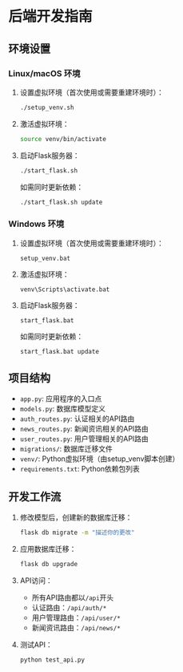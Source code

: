 # 后端开发指南

## 环境设置

### Linux/macOS 环境

1. 设置虚拟环境（首次使用或需要重建环境时）：
   ```bash
   ./setup_venv.sh
   ```

2. 激活虚拟环境：
   ```bash
   source venv/bin/activate
   ```

3. 启动Flask服务器：
   ```bash
   ./start_flask.sh
   ```
   
   如需同时更新依赖：
   ```bash
   ./start_flask.sh update
   ```

### Windows 环境

1. 设置虚拟环境（首次使用或需要重建环境时）：
   ```
   setup_venv.bat
   ```

2. 激活虚拟环境：
   ```
   venv\Scripts\activate.bat
   ```

3. 启动Flask服务器：
   ```
   start_flask.bat
   ```
   
   如需同时更新依赖：
   ```
   start_flask.bat update
   ```

## 项目结构

- `app.py`: 应用程序的入口点
- `models.py`: 数据库模型定义
- `auth_routes.py`: 认证相关的API路由
- `news_routes.py`: 新闻资讯相关的API路由
- `user_routes.py`: 用户管理相关的API路由
- `migrations/`: 数据库迁移文件
- `venv/`: Python虚拟环境（由setup_venv脚本创建）
- `requirements.txt`: Python依赖包列表

## 开发工作流

1. 修改模型后，创建新的数据库迁移：
   ```bash
   flask db migrate -m "描述你的更改"
   ```

2. 应用数据库迁移：
   ```bash
   flask db upgrade
   ```

3. API访问：
   - 所有API路由都以`/api`开头
   - 认证路由：`/api/auth/*`
   - 用户管理路由：`/api/user/*`
   - 新闻资讯路由：`/api/news/*`

4. 测试API：
   ```bash
   python test_api.py
   ``` 